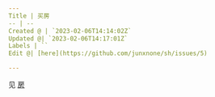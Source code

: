 ```yaml
---
Title | 买房
-- | --
Created @ | `2023-02-06T14:14:02Z`
Updated @| `2023-02-06T14:17:01Z`
Labels | ``
Edit @| [here](https://github.com/junxnone/sh/issues/5)

---
```

见 [房](https://junxnone.github.io/F/)
